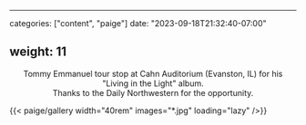 
---
categories: ["content", "paige"]
date: "2023-09-18T21:32:40-07:00"

weight: 11
---

<div style="max-width: 1000px; margin-left: auto; margin-right: auto; text-align: center;">

<p>Tommy Emmanuel tour stop at Cahn Auditorium (Evanston, IL) for his "Living in the Light" album. <br>
Thanks to the Daily Northwestern for the opportunity.</p>

</div>

{{< paige/gallery width="40rem"  images="*.jpg" loading="lazy" />}}

